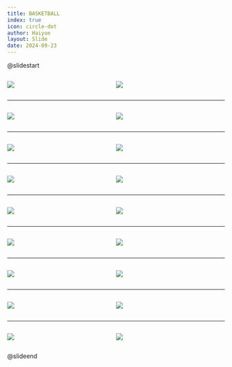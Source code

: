 ```yaml
---
title: BASKETBALL
index: true
icon: circle-dot
author: Haiyue
layout: Slide
date: 2024-09-23
---
```

 
@slidestart

<div style="display:flex">
<div style="flex:1">

![](/reading/english/Level-Y/BASKETBALL/001.webp)
</div>
<div style="flex:1">

![](/reading/english/Level-Y/BASKETBALL/002.webp)
</div>
</div>

---

<div style="display:flex">
<div style="flex:1">

![](/reading/english/Level-Y/BASKETBALL/003.webp)
</div>
<div style="flex:1">

![](/reading/english/Level-Y/BASKETBALL/004.webp)
</div>
</div>

---

<div style="display:flex">
<div style="flex:1">

![](/reading/english/Level-Y/BASKETBALL/005.webp)
</div>
<div style="flex:1">

![](/reading/english/Level-Y/BASKETBALL/006.webp)
</div>
</div>

---

<div style="display:flex">
<div style="flex:1">

![](/reading/english/Level-Y/BASKETBALL/007.webp)
</div>
<div style="flex:1">

![](/reading/english/Level-Y/BASKETBALL/008.webp)
</div>
</div>

---

<div style="display:flex">
<div style="flex:1">

![](/reading/english/Level-Y/BASKETBALL/009.webp)
</div>
<div style="flex:1">

![](/reading/english/Level-Y/BASKETBALL/010.webp)
</div>
</div>

---

<div style="display:flex">
<div style="flex:1">

![](/reading/english/Level-Y/BASKETBALL/011.webp)
</div>
<div style="flex:1">

![](/reading/english/Level-Y/BASKETBALL/012.webp)
</div>
</div>

---

<div style="display:flex">
<div style="flex:1">

![](/reading/english/Level-Y/BASKETBALL/013.webp)
</div>
<div style="flex:1">

![](/reading/english/Level-Y/BASKETBALL/014.webp)
</div>
</div>

---

<div style="display:flex">
<div style="flex:1">

![](/reading/english/Level-Y/BASKETBALL/015.webp)
</div>
<div style="flex:1">

![](/reading/english/Level-Y/BASKETBALL/016.webp)
</div>
</div>

---

<div style="display:flex">
<div style="flex:1">

![](/reading/english/Level-Y/BASKETBALL/017.webp)
</div>
<div style="flex:1">

![](/reading/english/Level-Y/BASKETBALL/018.webp)
</div>
</div>

@slideend